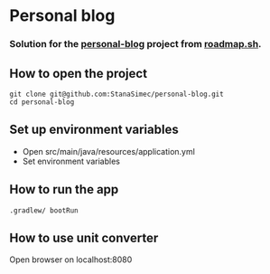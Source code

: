 # Personal blog

### Solution for the [personal-blog](https://roadmap.sh/projects/personal-blog) project from [roadmap.sh](https://roadmap.sh).

## How to open the project
```
git clone git@github.com:StanaSimec/personal-blog.git
cd personal-blog
```

## Set up environment variables
- Open src/main/java/resources/application.yml
- Set environment variables

## How to run the app
```
.gradlew/ bootRun
```

## How to use unit converter
Open browser on localhost:8080
